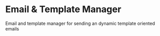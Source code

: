 # Email & Template Manager
Email and template manager for sending an dynamic template oriented emails